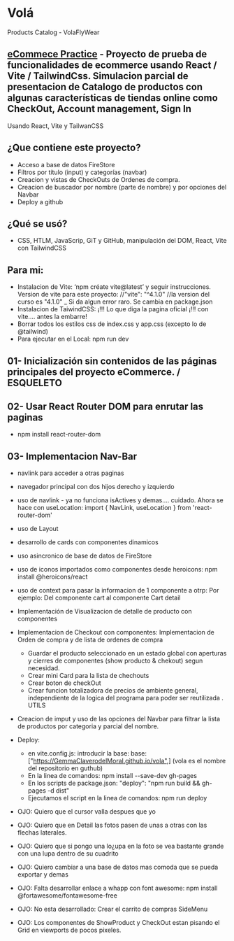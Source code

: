 # Volá
Products Catalog - VolaFlyWear
## [eCommece Practice](https://gemmaclaverodelmoral.github.io/vola/) - Proyecto de prueba de funcionalidades de ecommerce usando React / Vite / TailwindCss. Simulacion parcial de presentacion de Catalogo de productos con algunas características de tiendas online como CheckOut, Account management, Sign In
Usando React, Vite y TailwanCSS

## ¿Que contiene este proyecto?
-	Acceso a base de datos FireStore
-	Filtros por título (input) y categorías (navbar) 
-	Creacion y vistas de CheckOuts de Ordenes de compra.
-	Creacion de buscador por nombre (parte de nombre) y por opciones del Navbar
-	Deploy a github
## ¿Qué se usó?
-	CSS, HTLM, JavaScrip, GiT y GitHub, manipulación del DOM, React, Vite con TailwindCSS
  
## Para mi:
-	Instalacion de Vite: ‘npm créate vite@latest’ y seguir instrucciones. Version de vite para este proyecto:
    //"vite": "^4.1.0" 
    //la version del curso es "4.1.0" _ Si da algun error raro. Se cambia en package.json
-	Instalacion de TaiwindCSS: ¡!!! Lo que diga la pagina oficial ¡!!! con vite.... antes la embarre!
-	Borrar todos los estilos css de index.css y app.css (excepto lo de @tailwind)
-	Para ejecutar en el Local: npm run dev 

## 01- Inicialización sin contenidos de las páginas principales del proyecto eCommerce. / ESQUELETO
## 02- Usar React Router DOM para enrutar las paginas
- npm install react-router-dom
## 03- Implementacion Nav-Bar 
- navlink para acceder a otras paginas
- navegador principal con dos hijos derecho y izquierdo
- uso de navlink - ya no funciona isActives y demas.... cuidado. Ahora se hace con useLocation:     import { NavLink, useLocation } from 'react-router-dom'
- uso de Layout
- desarrollo de cards con componentes dinamicos
- uso asincronico de base de datos de FireStore
- uso de iconos importados como componentes desde heroicons: npm install @heroicons/react
- uso de context para pasar la informacion de 1 componente a otrp: Por ejemplo: Del componente cart al componente Cart detail
- Implementación de Visualizacion de detalle de producto con componentes
- Implementacion de Checkout con componentes: Implementacion de Orden de compra y de lista de ordenes de compra
    - Guardar el producto seleccionado en un estado global con aperturas y cierres de componentes (show producto & chekout) segun necesidad.
    - Crear mini Card para la lista de chechouts
    - Crear boton de checkOut
    - Crear funcion totalizadora de precios de ambiente general, independiente de la logica del programa para poder ser reutilizada . UTILS
- Creacion de imput y uso de las opciones del Navbar para filtrar la lista de productos por categoria y parcial del nombre.
- Deploy:
    - en vite.config.js: introducir la base: base: ["https://GemmaClaverodelMoral.github.io/vola",] (vola es el nombre del repositorio en guthub)
    - En la linea de comandos: npm install --save-dev gh-pages
    - En los scripts de package.json: "deploy": "npm run build && gh-pages -d dist"
    - Ejecutamos el script en la linea de comandos: npm run deploy

- OJO: Quiero que el cursor valla despues que yo
- OJO: Quiero que en Detail las fotos pasen de unas a otras con las flechas laterales.
- OJO: Quiero que si pongo una lo¿upa en la foto se vea bastante grande con una lupa dentro de su cuadrito
- OJO: Quiero cambiar a una base de datos mas comoda que se pueda exportar y demas
- OJO: Falta desarrollar enlace a whapp con font awesome: npm install @fortawesome/fontawesome-free
- OJO: No esta desarrollado: Crear el carrito de compras SideMenu
- OJO: Los componentes de ShowProduct y CheckOut estan pisando el Grid en viewports de pocos pixeles.